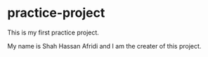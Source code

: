 # practice-project
This is my first practice project.


My name is Shah Hassan Afridi and I am the creater of this project.

